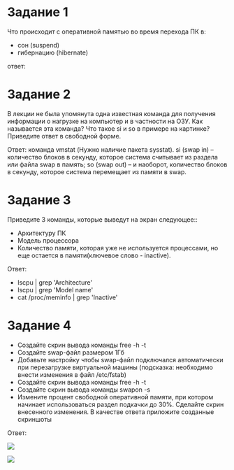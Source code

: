 # Задание 1
Что происходит с оперативной памятью во время перехода ПК в:
* сон (suspend)
* гибернацию (hibernate)

ответ: 

# Задание 2
В лекции не была упомянута одна известная команда для получения информации о нагрузке на компьютер и в частности на ОЗУ.
Как называется эта команда? Что такое si и so в примере на картинке? 
Приведите ответ в свободной форме.

Ответ:
команда vmstat (Нужно наличие пакета sysstat). 
 si (swap in) – количество блоков в секунду, которое система считывает из раздела или файла swap в память;
 so (swap out) – и наоборот, количество блоков в секунду, которое система перемещает из памяти в swap.
 
# Задание 3
Приведите 3 команды, которые выведут на экран следующее::
* Архитектуру ПК
* Модель процессора
* Количество памяти, которая уже не используется процессами, но еще остается в памяти(ключевое слово - inactive).

Ответ: 
* lscpu | grep 'Architecture'
* lscpu | grep 'Model name'
* cat /proc/meminfo | grep 'Inactive'


# Задание 4
* Создайте скрин вывода команды free -h -t
* Создайте swap-файл размером 1Гб
* Добавьте настройку чтобы swap-файл подключался автоматически при перезагрузке виртуальной машины (подсказка: необходимо внести изменения в файл /etc/fstab)
* Создайте скрин вывода команды free -h -t
* Создайте скрин вывода команды swapon -s
* Измените процент свободной оперативной памяти, при котором начинает использоваться раздел подкачки до 30%. Сделайте скрин внесенного изменения.
В качестве ответа приложите созданные скриншоты

Ответ: 

![](https://i.postimg.cc/qqtDdkYc/1.png)

![](https://i.postimg.cc/FKW2tnz4/2.png)

